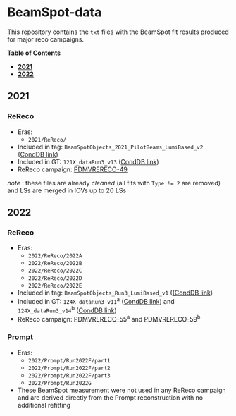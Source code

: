 # BeamSpot-data
This repository contains the `txt` files with the BeamSpot fit results produced for major reco campaigns.

**Table of Contents**
 - **[2021](#2021)**<br>
 - **[2022](#2022)**<br>

## 2021
### ReReco
- Eras:
   - `2021/ReReco/`
- Included in tag: `BeamSpotObjects_2021_PilotBeams_LumiBased_v2` ([CondDB link](https://cms-conddb.cern.ch/cmsDbBrowser/list/Prod/tags/BeamSpotObjects_2021_PilotBeams_LumiBased_v2))
- Included in GT: `121X_dataRun3_v13` ([CondDB link](https://cms-conddb.cern.ch/cmsDbBrowser/list/Prod/gts/121X_dataRun3_v13))
- ReReco campaign: [PDMVRERECO-49](https://its.cern.ch/jira/browse/PDMVRERECO-49)

_note_ : these files are already _cleaned_ (all fits with `Type != 2` are removed) and LSs are merged in IOVs up to 20 LSs

## 2022
### ReReco
 - Eras:
   - `2022/ReReco/2022A`
   - `2022/ReReco/2022B`
   - `2022/ReReco/2022C`
   - `2022/ReReco/2022D`
   - `2022/ReReco/2022E`
 - Included in tag: `BeamSpotObjects_Run3_LumiBased_v1` ([(CondDB link](https://cms-conddb.cern.ch/cmsDbBrowser/list/Prod/tags/BeamSpotObjects_Run3_LumiBased_v1))
 - Included in GT: `124X_dataRun3_v11`<sup>a</sup> ([CondDB link](https://cms-conddb.cern.ch/cmsDbBrowser/list/Prod/gts/124X_dataRun3_v11)) and `124X_dataRun3_v14`<sup>b</sup> ([CondDB link](https://cms-conddb.cern.ch/cmsDbBrowser/list/Prod/gts/124X_dataRun3_v14))
 - ReReco campaign: [PDMVRERECO-55](https://its.cern.ch/jira/browse/PDMVRERECO-55)<sup>a</sup> and [PDMVRERECO-59](https://its.cern.ch/jira/browse/PDMVRERECO-59)<sup>b</sup>

### Prompt
 - Eras:
   - `2022/Prompt/Run2022F/part1`
   - `2022/Prompt/Run2022F/part2`
   - `2022/Prompt/Run2022F/part3`
   - `2022/Prompt/Run2022G`
 - These BeamSpot measurement were not used in any ReReco campaign and are derived directly from the Prompt reconstruction with no additional refitting
